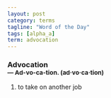 ```yaml
---
layout: post
category: terms
tagline: "Word of the Day"
tags: [alpha_a]
term: advocation
---
```


<h3>Advocation<br/> <small>&mdash; Ad-vo-ca-tion. (ad<span>&middot;</span>vo<span>&middot;</span>ca<span>&middot;</span>tion)</small></h3>
<p><ol>
<li>to take on another job</li>
</ol></p>
